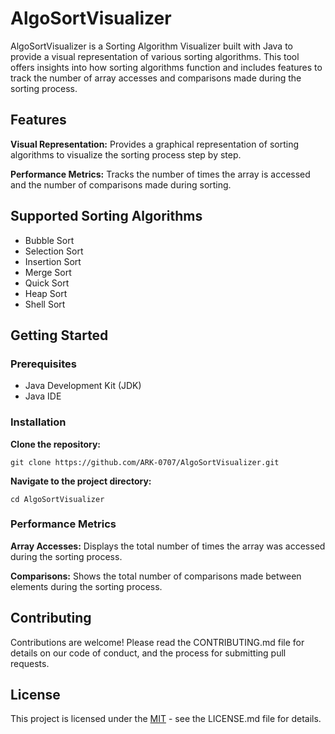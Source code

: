 # AlgoSortVisualizer

AlgoSortVisualizer is a Sorting Algorithm Visualizer built with Java to provide a visual representation of various sorting algorithms. This tool offers insights into how sorting algorithms function and includes features to track the number of array accesses and comparisons made during the sorting process.

## Features
**Visual Representation:** Provides a graphical representation of sorting algorithms to visualize the sorting process step by step.

**Performance Metrics:** Tracks the number of times the array is accessed and the number of comparisons made during sorting.

## Supported Sorting Algorithms
- Bubble Sort
- Selection Sort
- Insertion Sort
- Merge Sort
- Quick Sort
- Heap Sort
- Shell Sort

## Getting Started
### Prerequisites
- Java Development Kit (JDK)
- Java IDE
### Installation
**Clone the repository:**
  
```git clone https://github.com/ARK-0707/AlgoSortVisualizer.git ```

**Navigate to the project directory:**

```cd AlgoSortVisualizer```

### Performance Metrics
**Array Accesses:** Displays the total number of times the array was accessed during the sorting process.

**Comparisons:** Shows the total number of comparisons made between elements during the sorting process.

## Contributing
Contributions are welcome! Please read the CONTRIBUTING.md file for details on our code of conduct, and the process for submitting pull requests.

## License
This project is licensed under the [MIT](https://choosealicense.com/licenses/mit/) - see the LICENSE.md file for details.

